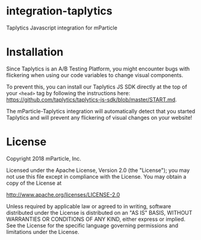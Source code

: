 # integration-taplytics
Taplytics Javascript integration for mParticle

# Installation

Since Taplytics is an A/B Testing Platform, you might encounter bugs with flickering when using our code variables to change visual components. 

To prevent this, you can install our Taplytics JS SDK directly at the top of your `<head>` tag by following the instructions here: https://github.com/taplytics/taplytics-js-sdk/blob/master/START.md. 

The mParticle-Taplytics integration will automatically detect that you started Taplytics and will prevent any flickering of visual changes on your website!

# License

Copyright 2018 mParticle, Inc.

Licensed under the Apache License, Version 2.0 (the "License");
you may not use this file except in compliance with the License.
You may obtain a copy of the License at

http://www.apache.org/licenses/LICENSE-2.0

Unless required by applicable law or agreed to in writing, software
distributed under the License is distributed on an "AS IS" BASIS,
WITHOUT WARRANTIES OR CONDITIONS OF ANY KIND, either express or implied.
See the License for the specific language governing permissions and
limitations under the License.
